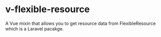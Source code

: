 # v-flexible-resource
A Vue mixin that allows you to get resource data from FlexibleResource which is a Laravel pacakge.
